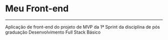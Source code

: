 # Meu Front-end
---------------------------------------

Aplicação de front-end do projeto de MVP da 1ª Sprint da disciplina de pós graduação Desenvolvimento Full Stack Básico

